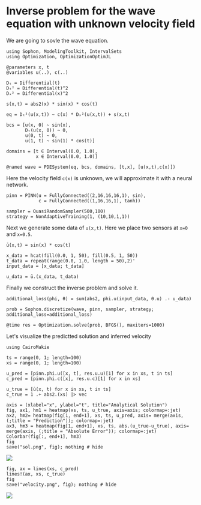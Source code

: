 # Inverse problem for the wave equation with unknown velocity field

We are going to sovle the wave equation.

```@example wave
using Sophon, ModelingToolkit, IntervalSets
using Optimization, OptimizationOptimJL

@parameters x, t
@variables u(..), c(..)

Dₜ = Differential(t)
Dₜ² = Differential(t)^2
Dₓ² = Differential(x)^2

s(x,t) = abs2(x) * sin(x) * cos(t)

eq = Dₜ²(u(x,t)) ~ c(x) * Dₓ²(u(x,t)) + s(x,t)

bcs = [u(x, 0) ~ sin(x),
       Dₜ(u(x, 0)) ~ 0,
       u(0, t) ~ 0,
       u(1, t) ~ sin(1) * cos(t)]

domains = [t ∈ Interval(0.0, 1.0),
           x ∈ Interval(0.0, 1.0)]

@named wave = PDESystem(eq, bcs, domains, [t,x], [u(x,t),c(x)])
```

Here the velocity field ``c(x)`` is unknown, we will approximate it with a neural network.

```@example wave
pinn = PINN(u = FullyConnected((2,16,16,16,1), sin),
            c = FullyConnected((1,16,16,1), tanh))

sampler = QuasiRandomSampler(500,100)
strategy = NonAdaptiveTraining(1, (10,10,1,1))
```

Next we generate some data of ``u(x,t)``. Here we place two sensors at ``x=0`` and ``x=0.5``.

```@example wave
ū(x,t) = sin(x) * cos(t)

x_data = hcat(fill(0.0, 1, 50), fill(0.5, 1, 50))
t_data = repeat(range(0.0, 1.0, length = 50),2)'
input_data = [x_data; t_data]

u_data = ū.(x_data, t_data)
```
Finally we construct the inverse problem and solve it.

```@example wave
additional_loss(phi, θ) = sum(abs2, phi.u(input_data, θ.u) .- u_data)

prob = Sophon.discretize(wave, pinn, sampler, strategy; additional_loss=additional_loss)

@time res = Optimization.solve(prob, BFGS(), maxiters=1000)
```

Let's visualize the predictted solution and inferred velocity

```@example wave
using CairoMakie

ts = range(0, 1; length=100)
xs = range(0, 1; length=100)

u_pred = [pinn.phi.u([x, t], res.u.u)[1] for x in xs, t in ts]
c_pred = [pinn.phi.c([x], res.u.c)[1] for x in xs]

u_true = [ū(x, t) for x in xs, t in ts]
c_true = 1 .+ abs2.(xs) |> vec

axis = (xlabel="x", ylabel="t", title="Analytical Solution")
fig, ax1, hm1 = heatmap(xs, ts, u_true, axis=axis; colormap=:jet)
ax2, hm2= heatmap(fig[1, end+1], xs, ts, u_pred, axis= merge(axis, (;title = "Prediction")); colormap=:jet)
ax3, hm3 = heatmap(fig[1, end+1], xs, ts, abs.(u_true-u_true), axis= merge(axis, (;title = "Absolute Error")); colormap=:jet)
Colorbar(fig[:, end+1], hm3)
fig
save("sol.png", fig); nothing # hide
```
![](sol.png)


```@example wave
fig, ax = lines(xs, c_pred)
lines!(ax, xs, c_true)
fig
save("velocity.png", fig); nothing # hide
```
![](velocity.png)
